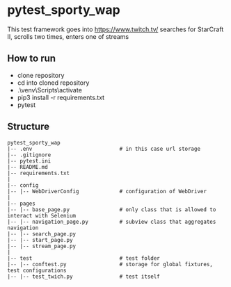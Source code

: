 # pytest_sporty_wap
This test framework goes into https://www.twitch.tv/ searches for StarCraft II, scrolls two times, enters one of streams
## How to run
* clone repository
* cd into cloned repository
* .\venv\Scripts\activate
* pip3 install -r requirements.txt
* pytest

## Structure
```
pytest_sporty_wap
|-- .env                            # in this case url storage
|-- .gitignore
|-- pytest.ini
|-- README.md
|-- requirements.txt
|
|-- config
|-- |-- WebDriverConfig             # configuration of WebDriver
|
|-- pages
|-- |-- base_page.py                # only class that is allowed to interact with Selenium
|-- |-- navigation_page.py          # subview class that aggregates navigation
|-- |-- search_page.py
|-- |-- start_page.py
|-- |-- stream_page.py
|
|-- test                            # test folder
|-- |-- conftest.py                 # storage for global fixtures, test configurations
|-- |-- test_twich.py               # test itself
```